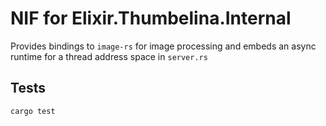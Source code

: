 # NIF for Elixir.Thumbelina.Internal

Provides bindings to `image-rs` for image processing and embeds an async runtime for a thread address space in `server.rs`

## Tests

`cargo test`
